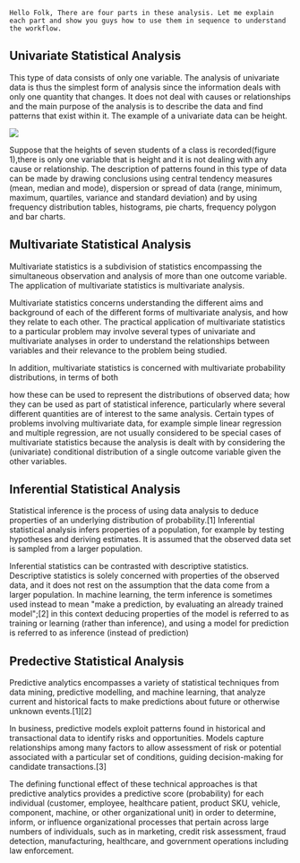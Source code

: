 `Hello Folk,
There are four parts in these analysis. Let me explain each part and show you guys how to use them in sequence to understand the workflow.`

## Univariate Statistical Analysis

This type of data consists of only one variable. The analysis of univariate data is thus the simplest form of analysis since the information deals with only one quantity that changes. It does not deal with causes or relationships and the main purpose of the analysis is to describe the data and find patterns that exist within it. The example of a univariate data can be height.

![](https://media.geeksforgeeks.org/wp-content/uploads/c3-3.png)

Suppose that the heights of seven students of a class is recorded(figure 1),there is only one variable that is height and it is not dealing with any cause or relationship. The description of patterns found in this type of data can be made by drawing conclusions using central tendency measures (mean, median and mode), dispersion or spread of data (range, minimum, maximum, quartiles, variance and standard deviation) and by using frequency distribution tables, histograms, pie charts, frequency polygon and bar charts.

## Multivariate Statistical Analysis

Multivariate statistics is a subdivision of statistics encompassing the simultaneous observation and analysis of more than one outcome variable. The application of multivariate statistics is multivariate analysis.

Multivariate statistics concerns understanding the different aims and background of each of the different forms of multivariate analysis, and how they relate to each other. The practical application of multivariate statistics to a particular problem may involve several types of univariate and multivariate analyses in order to understand the relationships between variables and their relevance to the problem being studied.

In addition, multivariate statistics is concerned with multivariate probability distributions, in terms of both

how these can be used to represent the distributions of observed data;
how they can be used as part of statistical inference, particularly where several different quantities are of interest to the same analysis.
Certain types of problems involving multivariate data, for example simple linear regression and multiple regression, are not usually considered to be special cases of multivariate statistics because the analysis is dealt with by considering the (univariate) conditional distribution of a single outcome variable given the other variables.

## Inferential Statistical Analysis

Statistical inference is the process of using data analysis to deduce properties of an underlying distribution of probability.[1] Inferential statistical analysis infers properties of a population, for example by testing hypotheses and deriving estimates. It is assumed that the observed data set is sampled from a larger population.

Inferential statistics can be contrasted with descriptive statistics. Descriptive statistics is solely concerned with properties of the observed data, and it does not rest on the assumption that the data come from a larger population. In machine learning, the term inference is sometimes used instead to mean "make a prediction, by evaluating an already trained model";[2] in this context deducing properties of the model is referred to as training or learning (rather than inference), and using a model for prediction is referred to as inference (instead of prediction)

## Predective Statistical Analysis

Predictive analytics encompasses a variety of statistical techniques from data mining, predictive modelling, and machine learning, that analyze current and historical facts to make predictions about future or otherwise unknown events.[1][2]

In business, predictive models exploit patterns found in historical and transactional data to identify risks and opportunities. Models capture relationships among many factors to allow assessment of risk or potential associated with a particular set of conditions, guiding decision-making for candidate transactions.[3]

The defining functional effect of these technical approaches is that predictive analytics provides a predictive score (probability) for each individual (customer, employee, healthcare patient, product SKU, vehicle, component, machine, or other organizational unit) in order to determine, inform, or influence organizational processes that pertain across large numbers of individuals, such as in marketing, credit risk assessment, fraud detection, manufacturing, healthcare, and government operations including law enforcement.

